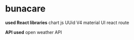 # bunacare

**used React libraries**
chart js
UUid V4
material UI
react route

**API used**
open weather API
